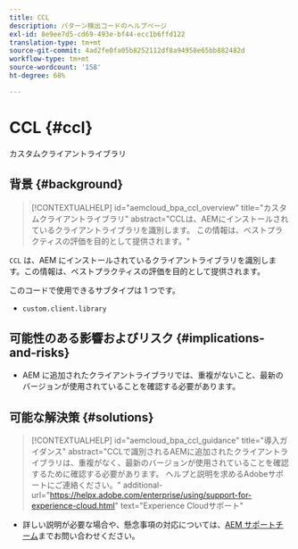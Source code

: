```yaml
---
title: CCL
description: パターン検出コードのヘルプページ
exl-id: 8e9ee7d5-cd69-493e-bf44-ecc1b6ffd122
translation-type: tm+mt
source-git-commit: 4ad2fe0fa05b8252112df8a94958e65bb882482d
workflow-type: tm+mt
source-wordcount: '158'
ht-degree: 68%

---
```


# CCL {#ccl}

カスタムクライアントライブラリ

## 背景 {#background}

>[!CONTEXTUALHELP]
>id="aemcloud_bpa_ccl_overview"
>title="カスタムクライアントライブラリ"
>abstract="CCLは、AEMにインストールされているクライアントライブラリを識別します。 この情報は、ベストプラクティスの評価を目的として提供されます。"

`CCL` は、AEM にインストールされているクライアントライブラリを識別します。この情報は、ベストプラクティスの評価を目的として提供されます。

このコードで使用できるサブタイプは 1 つです。
* `custom.client.library`

## 可能性のある影響およびリスク {#implications-and-risks}

* AEM に追加されたクライアントライブラリでは、重複がないこと、最新のバージョンが使用されていることを確認する必要があります。

## 可能な解決策 {#solutions}

>[!CONTEXTUALHELP]
>id="aemcloud_bpa_ccl_guidance"
>title="導入ガイダンス"
>abstract="CCLで識別されるAEMに追加されたクライアントライブラリは、重複がなく、最新のバージョンが使用されていることを確認するために確認する必要があります。 ヘルプと説明を求めるAdobeサポートにご連絡ください。"
>additional-url="https://helpx.adobe.com/enterprise/using/support-for-experience-cloud.html" text="Experience Cloudサポート"

* 詳しい説明が必要な場合や、懸念事項の対応については、[AEM サポートチーム](https://helpx.adobe.com/jp/enterprise/using/support-for-experience-cloud.html)までお問い合わせください。
